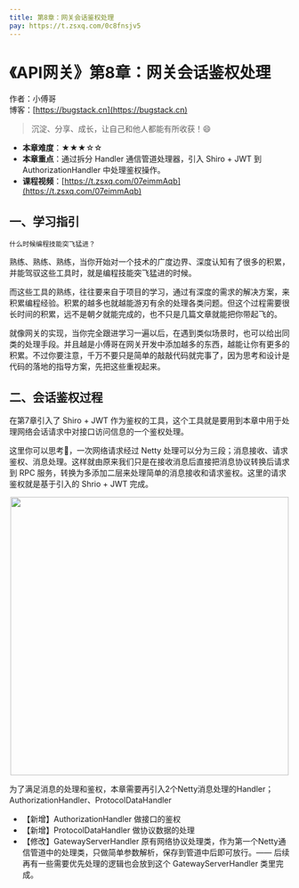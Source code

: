 ```yaml
---
title: 第8章：网关会话鉴权处理
pay: https://t.zsxq.com/0c8fnsjv5
---
```


# 《API网关》第8章：网关会话鉴权处理

作者：小傅哥
<br/>博客：[https://bugstack.cn](https://bugstack.cn)

>沉淀、分享、成长，让自己和他人都能有所收获！😄

- **本章难度**：★★★☆☆
- **本章重点**：通过拆分 Handler 通信管道处理器，引入 Shiro + JWT 到 AuthorizationHandler 中处理鉴权操作。
- **课程视频**：[https://t.zsxq.com/07eimmAqb](https://t.zsxq.com/07eimmAqb)

## 一、学习指引

`什么时候编程技能突飞猛进？`

熟练、熟练、熟练，当你开始对一个技术的广度边界、深度认知有了很多的积累，并能驾驭这些工具时，就是编程技能突飞猛进的时候。

而这些工具的熟练，往往要来自于项目的学习，通过有深度的需求的解决方案，来积累编程经验。积累的越多也就越能游刃有余的处理各类问题。但这个过程需要很长时间的积累，远不是朝夕就能完成的，也不只是几篇文章就能把你带起飞的。

就像网关的实现，当你完全跟进学习一遍以后，在遇到类似场景时，也可以给出同类的处理手段。并且越是小傅哥在网关开发中添加越多的东西，越能让你有更多的积累。不过你要注意，千万不要只是简单的敲敲代码就完事了，因为思考和设计是代码的落地的指导方案，先把这些重视起来。

## 二、会话鉴权过程

在第7章引入了 Shiro + JWT 作为鉴权的工具，这个工具就是要用到本章中用于处理网络会话请求中对接口访问信息的一个鉴权处理。

这里你可以思考🤔，一次网络请求经过 Netty 处理可以分为三段；消息接收、请求鉴权、消息处理。这样就由原来我们只是在接收消息后直接把消息协议转换后请求到 RPC 服务，转换为多添加二层来处理简单的消息接收和请求鉴权。这里的请求鉴权就是基于引入的 Shrio + JWT 完成。

<div align="center">
    <img src="https://bugstack.cn/images/article/assembly/api-gateway/api-gateway-8-01.png?raw=true" width="500px">
</div>

为了满足消息的处理和鉴权，本章需要再引入2个Netty消息处理的Handler；AuthorizationHandler、ProtocolDataHandler

- 【新增】AuthorizationHandler 做接口的鉴权
- 【新增】ProtocolDataHandler 做协议数据的处理
- 【修改】GatewayServerHandler 原有网络协议处理类，作为第一个Netty通信管道中的处理类，只做简单参数解析，保存到管道中后即可放行。—— 后续再有一些需要优先处理的逻辑也会放到这个 GatewayServerHandler 类里完成。